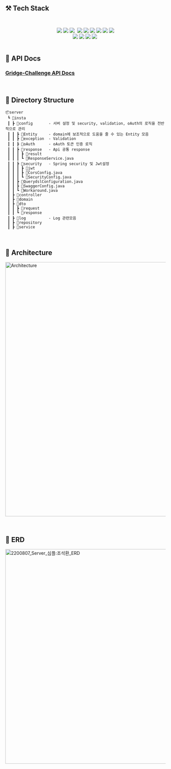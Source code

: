 ## ⚒ Tech Stack
&nbsp;

<div align="center">
  <img src="https://img.shields.io/badge/SpringBoot-2.6.6-6DB33F?logo=SpringBoot"> 
  <img src="https://img.shields.io/badge/SpringSecurity-sky">
  <img src="https://img.shields.io/badge/Gradle-02303A?style=flat&logo=Gradle&logoColor=white"></a>&nbsp;
  <img src="https://img.shields.io/badge/Java-11-9cf">
  <img src="https://img.shields.io/badge/JPA-Green">
  <img src="https://img.shields.io/badge/QueryDsl-5.0.0-blue">
  <img src="https://img.shields.io/badge/MySQL-8.0.23-E0234E?logo=MySQL"> 
  <img src="https://img.shields.io/badge/JWT-black?logo=JSON%20web%20tokens">
  <img src="https://img.shields.io/badge/Swagger-brightgreen">
</div>

<div align="center">

  <img src="https://img.shields.io/badge/AWS EC2-orange"> 
  <img src="https://img.shields.io/badge/AWS RDS-blue"> 
  <img src="https://img.shields.io/badge/Nginx-1.18.0-009639?logo=Nginx">
  <img src="https://img.shields.io/badge/Ubuntu-E95420?style=flat&logo=Ubuntu&logoColor=white"</a>&nbsp;

</div>
&nbsp;
&nbsp;
&nbsp;

## 📖 API Docs
### <a href = "https://dev.umcsimple.shop/swagger-ui/index.html"> Gridge-Challenge API Docs </a>

&nbsp;
&nbsp;
&nbsp;


## 📂 Directory Structure
```
📦server
 ┗ 📂insta
 ┃ ┣ 📂config       - 서버 설정 및 security, validation, oAuth의 로직을 전반적으로 관리
 ┃ ┃ ┣ 📂Entity     - domain에 보조적으로 도움을 줄 수 있는 Entity 모음
 ┃ ┃ ┣ 📂exception  - Validation
 ┃ ┃ ┣ 📂oAuth      - oAuth 토큰 인증 로직
 ┃ ┃ ┣ 📂response   - Api 공통 response
 ┃ ┃ ┃ ┣ 📂result
 ┃ ┃ ┃ ┗ 📜ResponseService.java
 ┃ ┃ ┣ 📂security   - Spring security 및 Jwt설정
 ┃ ┃ ┃ ┣ 📂jwt
 ┃ ┃ ┃ ┣ 📜CorsConfig.java
 ┃ ┃ ┃ ┗ 📜SecurityConfig.java
 ┃ ┃ ┣ 📜QuerydslConfiguration.java
 ┃ ┃ ┣ 📜SwaggerConfig.java
 ┃ ┃ ┗ 📜Workaround.java
 ┃ ┣ 📂controller   
 ┃ ┣ 📂domain
 ┃ ┣ 📂dto
 ┃ ┃ ┣ 📂request
 ┃ ┃ ┗ 📂response
 ┃ ┣ 📂log          - Log 관련모음          
 ┃ ┣ 📂repository
 ┃ ┣ 📂service
```

&nbsp;
&nbsp;
&nbsp;



## 📝 Architecture
<img width="800" alt="Architecture" src="https://user-images.githubusercontent.com/88089316/186970475-40deb6ea-6b70-4829-9604-103a8a220a44.png">

&nbsp;
&nbsp;
&nbsp;


## 📔 ERD

<img width="675" alt="2200807_Server_심플:조석환_ERD" src="https://user-images.githubusercontent.com/88089316/183279746-aa589d86-8633-478e-8120-b42871d76d7d.png">


















